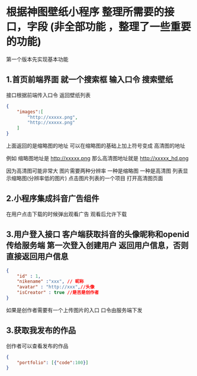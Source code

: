 
# 根据神图壁纸小程序 整理所需要的接口，字段 (非全部功能 ，整理了一些重要的功能)

  第一个版本先实现基本功能 

## 1.首页前端界面 就一个搜索框 输入口令 搜索壁纸

接口根据前端传入口令 返回壁纸列表 

``` JSON
{
    "images":[
        "http://xxxxx.png",
        "http://xxxxx.png"
    ]
}
```
上面返回的是缩略图的地址 可以在缩略图的基础上加上符号变成 高清图的地址 

例如 缩略图地址是 http://xxxxx.png 那么高清图地址就是 http://xxxxx_hd.png

因为高清图可能非常大 图片需要两种分辨率 一种是缩略图 一种是高清图 列表显示缩略图(分辨率低的图片) 点击图片列表的一个项目 打开高清图页面

## 2.小程序集成抖音广告组件
在用户点击下载的时候弹出观看广告 观看后允许下载

## 3.用户登入接口 客户端获取抖音的头像昵称和openid 传给服务端 第一次登入创建用户 返回用户信息，否则直接返回用户信息 
``` JSON
{
    "id" : 1,
    "nikename" :"xxx", // 昵称
    "avatar" : "http://xxx",//头像
    "isCreator" : true //是否是创作者
}
```


如果是创作者需要有一个上传图片的入口 口令由服务端下发 



## 3.获取我发布的作品
创作者可以查看发布的作品
``` JSON
{
    "portfolio": [{"code":100}]
}
```









